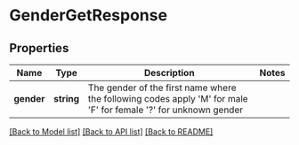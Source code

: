# GenderGetResponse

## Properties
Name | Type | Description | Notes
------------ | ------------- | ------------- | -------------
**gender** | **string** | The gender of the first name where the following codes apply &#39;M&#39; for male &#39;F&#39; for female &#39;?&#39; for unknown gender | 

[[Back to Model list]](../README.md#documentation-for-models) [[Back to API list]](../README.md#documentation-for-api-endpoints) [[Back to README]](../README.md)


